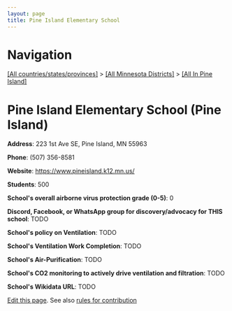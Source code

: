```yaml
---
layout: page
title: Pine Island Elementary School
---
```

# Navigation

[[All countries/states/provinces]](../../..) > [[All Minnesota Districts]](../..) > [[All In Pine Island]](..)

# Pine Island Elementary School (Pine Island)

**Address**: 223 1st Ave SE, Pine Island, MN 55963

**Phone**: (507) 356-8581

**Website**: <https://www.pineisland.k12.mn.us/>

**Students**: 500

**School's overall airborne virus protection grade (0-5)**: 0

**Discord, Facebook, or WhatsApp group for discovery/advocacy for THIS school**: TODO

**School's policy on Ventilation**: TODO

**School's Ventilation Work Completion**: TODO

**School's Air-Purification**: TODO

**School's CO2 monitoring to actively drive ventilation and filtration**: TODO

**School's Wikidata URL**: TODO


[Edit this page](https://github.com/ventilate-schools/MN/edit/main/./Pine_Island/Pine_Island_Elementary_School.md). See also [rules for contribution](../../../contribution-rules/)
